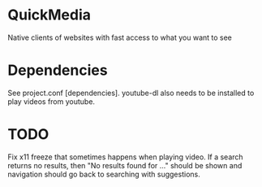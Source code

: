 # QuickMedia
Native clients of websites with fast access to what you want to see
# Dependencies
See project.conf \[dependencies]. youtube-dl also needs to be installed to play videos from youtube.
# TODO
Fix x11 freeze that sometimes happens when playing video.
If a search returns no results, then "No results found for ..." should be shown and navigation should go back to searching with suggestions.